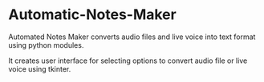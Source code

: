# Automatic-Notes-Maker
Automated Notes Maker converts audio files and live voice into text format using python modules.

It creates user interface for selecting options to convert audio file or live voice using tkinter.
